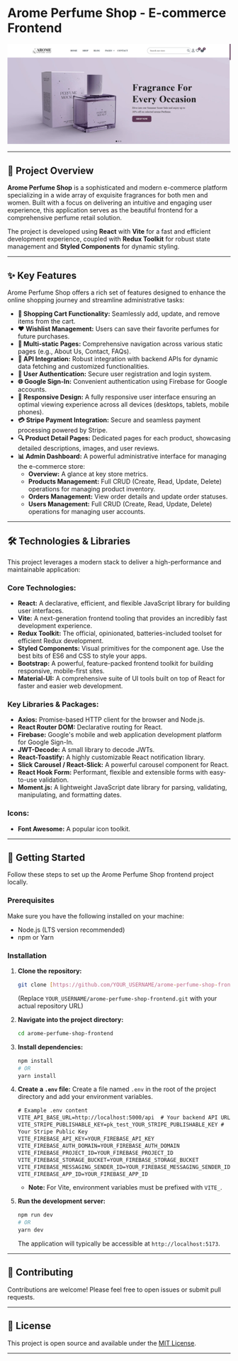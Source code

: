 # Arome Perfume Shop - E-commerce Frontend

![Project Sketch](public/images/pc.png)

---

## 🌟 Project Overview

**Arome Perfume Shop** is a sophisticated and modern e-commerce platform specializing in a wide array of exquisite fragrances for both men and women. Built with a focus on delivering an intuitive and engaging user experience, this application serves as the beautiful frontend for a comprehensive perfume retail solution.

The project is developed using **React** with **Vite** for a fast and efficient development experience, coupled with **Redux Toolkit** for robust state management and **Styled Components** for dynamic styling.

---

## ✨ Key Features

Arome Perfume Shop offers a rich set of features designed to enhance the online shopping journey and streamline administrative tasks:

* **🛒 Shopping Cart Functionality:** Seamlessly add, update, and remove items from the cart.
* **❤️ Wishlist Management:** Users can save their favorite perfumes for future purchases.
* **📄 Multi-static Pages:** Comprehensive navigation across various static pages (e.g., About Us, Contact, FAQs).
* **🔌 API Integration:** Robust integration with backend APIs for dynamic data fetching and customized functionalities.
* **🔐 User Authentication:** Secure user registration and login system.
* **🌐 Google Sign-In:** Convenient authentication using Firebase for Google accounts.
* **📱 Responsive Design:** A fully responsive user interface ensuring an optimal viewing experience across all devices (desktops, tablets, mobile phones).
* **💳 Stripe Payment Integration:** Secure and seamless payment processing powered by Stripe.
* **🔍 Product Detail Pages:** Dedicated pages for each product, showcasing detailed descriptions, images, and user reviews.
* **📊 Admin Dashboard:** A powerful administrative interface for managing the e-commerce store:
    * **Overview:** A glance at key store metrics.
    * **Products Management:** Full CRUD (Create, Read, Update, Delete) operations for managing product inventory.
    * **Orders Management:** View order details and update order statuses.
    * **Users Management:** Full CRUD (Create, Read, Update, Delete) operations for managing user accounts.

---

## 🛠️ Technologies & Libraries

This project leverages a modern stack to deliver a high-performance and maintainable application:

### Core Technologies:
* **React:** A declarative, efficient, and flexible JavaScript library for building user interfaces.
* **Vite:** A next-generation frontend tooling that provides an incredibly fast development experience.
* **Redux Toolkit:** The official, opinionated, batteries-included toolset for efficient Redux development.
* **Styled Components:** Visual primitives for the component age. Use the best bits of ES6 and CSS to style your apps.
* **Bootstrap:** A powerful, feature-packed frontend toolkit for building responsive, mobile-first sites.
* **Material-UI:** A comprehensive suite of UI tools built on top of React for faster and easier web development.

### Key Libraries & Packages:
* **Axios:** Promise-based HTTP client for the browser and Node.js.
* **React Router DOM:** Declarative routing for React.
* **Firebase:** Google's mobile and web application development platform for Google Sign-In.
* **JWT-Decode:** A small library to decode JWTs.
* **React-Toastify:** A highly customizable React notification library.
* **Slick Carousel / React-Slick:** A powerful carousel component for React.
* **React Hook Form:** Performant, flexible and extensible forms with easy-to-use validation.
* **Moment.js:** A lightweight JavaScript date library for parsing, validating, manipulating, and formatting dates.

### Icons:
* **Font Awesome:** A popular icon toolkit.

---

## 🚀 Getting Started

Follow these steps to set up the Arome Perfume Shop frontend project locally.

### Prerequisites

Make sure you have the following installed on your machine:
* Node.js (LTS version recommended)
* npm or Yarn

### Installation

1.  **Clone the repository:**
    ```bash
    git clone [https://github.com/YOUR_USERNAME/arome-perfume-shop-frontend.git](https://github.com/YOUR_USERNAME/arome-perfume-shop-frontend.git)
    ```
    (Replace `YOUR_USERNAME/arome-perfume-shop-frontend.git` with your actual repository URL)

2.  **Navigate into the project directory:**
    ```bash
    cd arome-perfume-shop-frontend
    ```

3.  **Install dependencies:**
    ```bash
    npm install
    # OR
    yarn install
    ```

4.  **Create a `.env` file:**
    Create a file named `.env` in the root of the project directory and add your environment variables.
    ```
    # Example .env content
    VITE_API_BASE_URL=http://localhost:5000/api  # Your backend API URL
    VITE_STRIPE_PUBLISHABLE_KEY=pk_test_YOUR_STRIPE_PUBLISHABLE_KEY # Your Stripe Public Key
    VITE_FIREBASE_API_KEY=YOUR_FIREBASE_API_KEY
    VITE_FIREBASE_AUTH_DOMAIN=YOUR_FIREBASE_AUTH_DOMAIN
    VITE_FIREBASE_PROJECT_ID=YOUR_FIREBASE_PROJECT_ID
    VITE_FIREBASE_STORAGE_BUCKET=YOUR_FIREBASE_STORAGE_BUCKET
    VITE_FIREBASE_MESSAGING_SENDER_ID=YOUR_FIREBASE_MESSAGING_SENDER_ID
    VITE_FIREBASE_APP_ID=YOUR_FIREBASE_APP_ID
    ```
    * **Note:** For Vite, environment variables must be prefixed with `VITE_`.

5.  **Run the development server:**
    ```bash
    npm run dev
    # OR
    yarn dev
    ```

    The application will typically be accessible at `http://localhost:5173`.

---

## 🤝 Contributing

Contributions are welcome! Please feel free to open issues or submit pull requests.

---

## 📄 License

This project is open source and available under the [MIT License](LICENSE).

---

